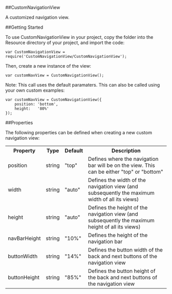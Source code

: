##CustomNavigationView

A customized navigation view.

##Getting Started

To use CustomNavigationView in your project, copy the folder into the Resource directory of your project, and import the code:

```
var CustomNavigationView = require('CustomNavigationView/CustomNavigationView');
```

Then, create a new instance of the view:

```
var customNavView = CustomNavigationView();
```

Note: This call uses the default paramaters.  This can also be called using your own custom examples:

```
var customNavView = CustomNavigationView({
    position: 'bottom',
    height:   '80%'
});
```

##Properties

The following properties can be defined when creating a new custom navigation view:

<table>
    <tr>
        <th>Property</th>
        <th>Type</th>
        <th>Default</th>
        <th>Description</th>
    </tr>
    <tr>
        <td>position</td>
        <td>string</td>
        <td>&quot;top&quot;</td>
        <td>Defines where the navigation bar will be on the view.  This can be either &quot;top&quot; or &quot;bottom&quot;</td>
    </tr>
    <tr>
        <td>width</td>
        <td>string</td>
        <td>&quot;auto&quot;</td>
        <td>Defines the width of the navigation view (and subsequently the maximum width of all its views)</td>
    </tr>
    <tr>
        <td>height</td>
        <td>string</td>
        <td>&quot;auto&quot;</td>
        <td>Defines the height of the navigation view (and subsequently the maximum height of all its views)</td>
    </tr>
    <tr>
        <td>navBarHeight</td>
        <td>string</td>
        <td>&quot;10%&quot;</td>
        <td>Defines the height of the navigation bar</td>
    </tr>
    <tr>
        <td>buttonWidth</td>
        <td>string</td>
        <td>&quot;14%&quot;</td>
        <td>Defines the button width of the back and next buttons of the navigation view</td>
    </tr>
    <tr>
        <td>buttonHeight</td>
        <td>string</td>
        <td>&quot;85%&quot;</td>
        <td>Defines the button height of the back and next buttons of the navigation view</td>
    </tr>
</table>